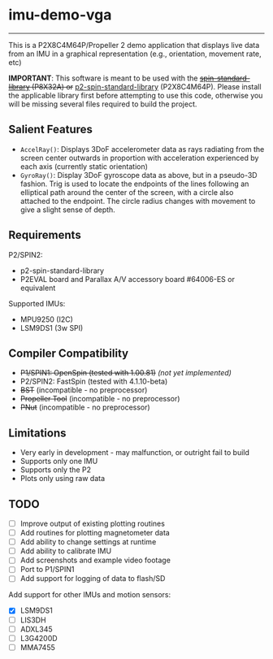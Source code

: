 # imu-demo-vga
--------------

This is a P2X8C4M64P/Propeller 2 demo application that displays live data from an IMU in a graphical representation (e.g., orientation, movement rate, etc)

**IMPORTANT**: This software is meant to be used with the ~~[spin-standard-library](https://github.com/avsa242/spin-standard-library) (P8X32A) or~~ [p2-spin-standard-library](https://github.com/avsa242/p2-spin-standard-library) (P2X8C4M64P). Please install the applicable library first before attempting to use this code, otherwise you will be missing several files required to build the project.

## Salient Features

* ``AccelRay()``: Displays 3DoF accelerometer data as rays radiating from the screen center outwards in proportion with acceleration experienced by each axis (currently static orientation)
* ``GyroRay()``: Display 3DoF gyroscope data as above, but in a pseudo-3D fashion. Trig is used to locate the endpoints of the lines following an elliptical path around the center of the screen, with a circle also attached to the endpoint. The circle radius changes with movement to give a slight sense of depth.

## Requirements

P2/SPIN2:
* p2-spin-standard-library
* P2EVAL board and Parallax A/V accessory board #64006-ES or equivalent

Supported IMUs:
* MPU9250 (I2C)
* LSM9DS1 (3w SPI)

## Compiler Compatibility

* ~~P1/SPIN1: OpenSpin (tested with 1.00.81)~~ _(not yet implemented)_
* P2/SPIN2: FastSpin (tested with 4.1.10-beta)
* ~~BST~~ (incompatible - no preprocessor)
* ~~Propeller Tool~~ (incompatible - no preprocessor)
* ~~PNut~~ (incompatible - no preprocessor)

## Limitations

* Very early in development - may malfunction, or outright fail to build
* Supports only one IMU
* Supports only the P2
* Plots only using raw data

## TODO

- [ ] Improve output of existing plotting routines
- [ ] Add routines for plotting magnetometer data
- [ ] Add ability to change settings at runtime
- [ ] Add ability to calibrate IMU
- [ ] Add screenshots and example video footage
- [ ] Port to P1/SPIN1
- [ ] Add support for logging of data to flash/SD

Add support for other IMUs and motion sensors:
- [x] LSM9DS1
- [ ] LIS3DH
- [ ] ADXL345
- [ ] L3G4200D
- [ ] MMA7455

